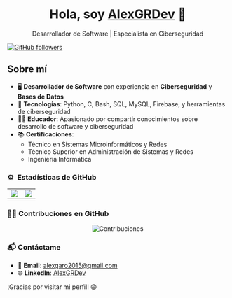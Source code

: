 <div align="center">
  <h1>Hola, soy <a href="https://github.com/AlexGRDev">AlexGRDev</a> 👋</h1>
  <p>Desarrollador de Software | Especialista en Ciberseguridad</p>
</div>

[![GitHub followers](https://img.shields.io/github/followers/AlexGRDev?style=social)](https://github.com/AlexGRDev)

## Sobre mí

- 🖥️ **Desarrollador de Software** con experiencia en **Ciberseguridad** y **Bases de Datos**
- 📲 **Tecnologías**: Python, C, Bash, SQL, MySQL, Firebase, y herramientas de ciberseguridad
- 🧑‍🏫 **Educador**: Apasionado por compartir conocimientos sobre desarrollo de software y ciberseguridad
- 📚 **Certificaciones**: 
  - Técnico en Sistemas Microinformáticos y Redes
  - Técnico Superior en Administración de Sistemas y Redes
  - Ingeniería Informática

### ⚙️ &nbsp;Estadísticas de GitHub

<div align="center">
  <table>
    <tr>
      <td style="width: 50%; text-align: center;">
        <img src="https://github-readme-stats-eight-theta.vercel.app/api?username=AlexGRDev&show_icons=true&theme=algolia&include_all_commits=true&count_private=true" style="max-width: 100%; height: auto;"/>
      </td>
      <td style="width: 50%; text-align: center;">
        <img src="https://github-readme-stats-eight-theta.vercel.app/api/top-langs/?username=AlexGRDev&layout=compact&langs_count=8&theme=algolia&exclude_lang=HTML,CSS" style="max-width: 100%; height: auto;"/>
      </td>
    </tr>
  </table>
</div>

### 🧑‍💻 Contribuciones en GitHub

<p align="center">
  <img src="https://github-readme-streak-stats.herokuapp.com/?user=AlexGRDev&theme=algolia" alt="Contribuciones" style="max-width: 100%; height: auto;" />
</p>

### 📬 Contáctame

- 📧 **Email**: [alexgaro2015@gmail.com](mailto:alexgaro2015@gmail.com)
- 🌐 **LinkedIn**: [AlexGRDev](https://www.linkedin.com/in/alexgrdev)

¡Gracias por visitar mi perfil! 😄
